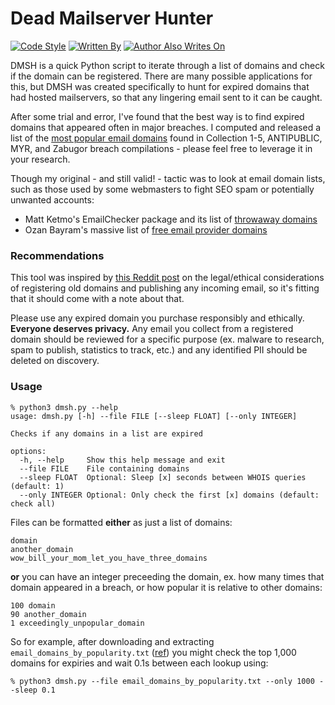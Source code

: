 # Dead Mailserver Hunter

[![Code Style](https://img.shields.io/badge/code%20style-black-black)](https://github.com/psf/black)
[![Written By](https://img.shields.io/badge/written%20by-some%20nerd-red.svg)](https://chris.partridge.tech)
[![Author Also Writes On](https://img.shields.io/mastodon/follow/108210086817505115?domain=https%3A%2F%2Fcybersecurity.theater)](https://cybersecurity.theater/)

DMSH is a quick Python script to iterate through a list of domains and check if the domain can be registered. There are many possible applications for this, but DMSH was created specifically to hunt for expired domains that had hosted mailservers, so that any lingering email sent to it can be caught.

After some trial and error, I've found that the best way is to find expired domains that appeared often in major breaches. I computed and released a list of the [most popular email domains](https://chris.partridge.tech/data/most-popular-email-domains-collections-1-5-etc/) found in Collection 1-5, ANTIPUBLIC, MYR, and Zabugor breach compilations - please feel free to leverage it in your research.

Though my original - and still valid! - tactic was to look at email domain lists, such as those used by some webmasters to fight SEO spam or potentially unwanted accounts:
* Matt Ketmo's EmailChecker package and its list of [throwaway domains](https://github.com/MattKetmo/EmailChecker/blob/master/res/throwaway_domains.txt)
* Ozan Bayram's massive list of [free email provider domains](https://gist.github.com/okutbay/5b4974b70673dfdcc21c517632c1f984)

### Recommendations

This tool was inspired by [this Reddit post](https://www.reddit.com/r/cybersecurity/comments/xm8qtm/legality_of_making_an_email_feed_from_by_using/) on the legal/ethical considerations of registering old domains and publishing any incoming email, so it's fitting that it should come with a note about that.

Please use any expired domain you purchase responsibly and ethically. **Everyone deserves privacy.** Any email you collect from a registered domain should be reviewed for a specific purpose (ex. malware to research, spam to publish, statistics to track, etc.) and any identified PII should be deleted on discovery.

### Usage

```
% python3 dmsh.py --help
usage: dmsh.py [-h] --file FILE [--sleep FLOAT] [--only INTEGER]

Checks if any domains in a list are expired

options:
  -h, --help     Show this help message and exit
  --file FILE    File containing domains
  --sleep FLOAT  Optional: Sleep [x] seconds between WHOIS queries (default: 1)
  --only INTEGER Optional: Only check the first [x] domains (default: check all)
```

Files can be formatted **either** as just a list of domains:

```
domain
another_domain
wow_bill_your_mom_let_you_have_three_domains
```

**or** you can have an integer preceeding the domain, ex. how many times that domain appeared in a breach, or how popular it is relative to other domains:

```
100 domain
90 another_domain
1 exceedingly_unpopular_domain
```

So for example, after downloading and extracting `email_domains_by_popularity.txt` ([ref](https://chris.partridge.tech/data/most-popular-email-domains-collections-1-5-etc/)) you might check the top 1,000 domains for expiries and wait 0.1s between each lookup using:

```
% python3 dmsh.py --file email_domains_by_popularity.txt --only 1000 --sleep 0.1
```